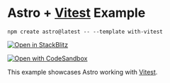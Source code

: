 # Astro + [Vitest](https://vitest.dev/) Example

```
npm create astro@latest -- --template with-vitest
```

[![Open in StackBlitz](https://developer.stackblitz.com/img/open_in_stackblitz.svg)](https://stackblitz.com/github/withastro/astro/tree/latest/examples/with-vitest)

[![Open with CodeSandbox](https://assets.codesandbox.io/github/button-edit-lime.svg)](https://codesandbox.io/s/github/withastro/astro/tree/latest/examples/with-vitest)

This example showcases Astro working with [Vitest](https://vitest.dev/).
